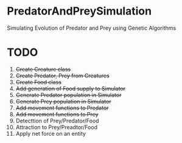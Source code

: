# PredatorAndPreySimulation
Simulating Evolution of Predator and Prey using Genetic Algorithms


# TODO
1. ~~Create Creature class~~
2. ~~Create Predator, Prey from Creatures~~
3. ~~Create Food class~~
4. ~~Add generation of Food supply to Simulator~~
4. ~~Generate Predator population in Simulator~~
4. ~~Generate Prey population in Simulator~~
5. ~~Add movement functions to Predator~~
6. ~~Add movement functions to Prey~~
7. Detecttion of Prey/Predator/Food
8. Attraction to Prey/Preadtor/Food
9. Apply net force on an entity
